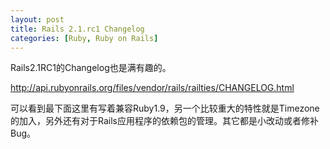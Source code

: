 ```yaml
---
layout: post
title: Rails 2.1.rc1 Changelog
categories: [Ruby, Ruby on Rails]
---
```

Rails2.1RC1的Changelog也是满有趣的。

http://api.rubyonrails.org/files/vendor/rails/railties/CHANGELOG.html

可以看到最下面这里有写着兼容Ruby1.9，另一个比较重大的特性就是Timezone的加入，另外还有对于Rails应用程序的依赖包的管理。其它都是小改动或者修补Bug。

